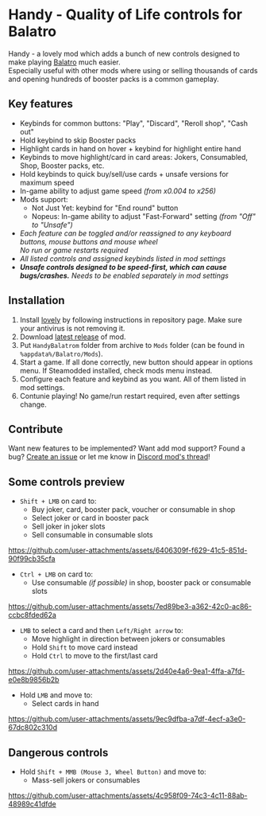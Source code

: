# Handy - Quality of Life controls for Balatro
Handy - a lovely mod which adds a bunch of new controls designed to make playing [Balatro](https://store.steampowered.com/app/2379780/Balatro/) much easier.
<br/>Especially useful with other mods where using or selling thousands of cards and opening hundreds of booster packs is a common gameplay.

## Key features
- Keybinds for common buttons: "Play", "Discard", "Reroll shop", "Cash out"
- Hold keybind to skip Booster packs
- Highlight cards in hand on hover + keybind for highlight entire hand
- Keybinds to move highlight/card in card areas: Jokers, Consumabled, Shop, Booster packs, etc.
- Hold keybinds to quick buy/sell/use cards + unsafe versions for maximum speed
- In-game ability to adjust game speed *(from x0.004 to x256)*
- Mods support:
    - Not Just Yet: keybind for "End round" button
    - Nopeus: In-game ability to adjust "Fast-Forward" setting *(from "Off" to "Unsafe")*
- *Each feature can be toggled and/or reassigned to any keyboard buttons, mouse buttons and mouse wheel<br/>No run or game restarts required*
- *All listed controls and assigned keybinds listed in mod settings*
- *__Unsafe controls designed to be speed-first, which can cause bugs/crashes.__ Needs to be enabled separately in mod settings*

## Installation
1. Install [lovely](https://github.com/ethangreen-dev/lovely-injector) by following instructions in repository page. Make sure your antivirus is not removing it.
2. Download [latest release](https://github.com/SleepyG11/HandyBalatro/releases/latest) of mod.
3. Put `HandyBalatrom` folder from archive to `Mods` folder (can be found in `%appdata%/Balatro/Mods`).
4. Start a game. If all done correctly, new button should appear in options menu. If Steamodded installed, check mods menu instead.
5. Configure each feature and keybind as you want. All of them listed in mod settings.
6. Contunie playing! No game/run restart required, even after settings change.

## Contribute
Want new features to be implemented? Want add mod support? Found a bug?
[Create an issue](https://github.com/SleepyG11/HandyBalatro/issues/) or let me know in [Discord mod's thread](https://discord.com/channels/1116389027176787968/1270746376312979456)!

## Some controls preview
- `Shift + LMB` on card to:
    - Buy joker, card, booster pack, voucher or consumable in shop
    - Select joker or card in booster pack
    - Sell joker in joker slots
    - Sell consumable in consumable slots

https://github.com/user-attachments/assets/6406309f-f629-41c5-851d-90f99cb35cfa

- `Ctrl + LMB` on card to:
    - Use consumable *(if possible)* in shop, booster pack or consumable slots

https://github.com/user-attachments/assets/7ed89be3-a362-42c0-ac86-ccbc8fded62a

- `LMB` to select a card and then `Left/Right arrow` to:
    - Move highlight in direction between jokers or consumables
    - Hold `Shift` to move card instead
    - Hold `Ctrl` to move to the first/last card

https://github.com/user-attachments/assets/2d40e4a6-9ea1-4ffa-a7fd-e0e8b9856b2b

- Hold `LMB` and move to:
    - Select cards in hand
 
https://github.com/user-attachments/assets/9ec9dfba-a7df-4ecf-a3e0-67dc802c310d

## Dangerous controls
- Hold `Shift + MMB (Mouse 3, Wheel Button)` and move to:
    - Mass-sell jokers or consumables

https://github.com/user-attachments/assets/4c958f09-74c3-4c11-88ab-48989c41dfde

